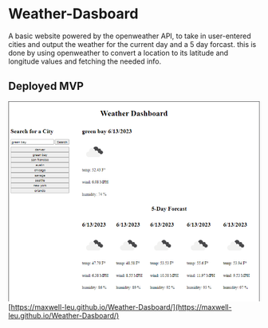 # Weather-Dasboard

A basic website powered by the openweather API, to take in user-entered cities and output the weather for the current day and a 5 day forcast. this is done by using openweather to convert a location to its latitude and longitude values and fetching the needed info.

## Deployed MVP
![Alt text](MVPscreenshot.png)  
[https://maxwell-leu.github.io/Weather-Dasboard/](https://maxwell-leu.github.io/Weather-Dasboard/)
